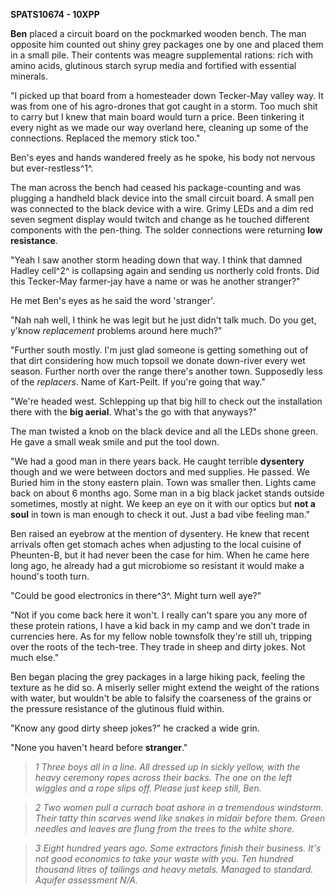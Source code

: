 **SPATS10674 - 10XPP**

**Ben** placed a circuit board on the pockmarked wooden bench. The man
opposite him counted out shiny grey packages one by one and placed them
in a small pile. Their contents was meagre supplemental rations: rich
with amino acids, glutinous starch syrup media and fortified with
essential minerals. 

"I picked up that board from a homesteader down Tecker-May valley way.
It was from one of his agro-drones that got caught in a storm. Too much
shit to carry but I knew that main board would turn a price. Been
tinkering it every night as we made our way overland here, cleaning up
some of the connections. Replaced the memory stick too."

Ben's eyes and hands wandered freely as he spoke, his body not nervous
but ever-restless^1^.

The man across the bench had ceased his package-counting and was
plugging a handheld black device into the small circuit board. A small
pen was connected to the black device with a wire. Grimy LEDs and a dim
red seven segment display would twitch and change as he touched
different components with the pen-thing. The solder connections were
returning **low resistance**.

"Yeah I saw another storm heading down that way. I think that damned
Hadley cell^2^ is collapsing again and sending us northerly cold fronts.
Did this Tecker-May farmer-jay have a name or was he another stranger?"

He met Ben's eyes as he said the word 'stranger'.

"Nah nah well, I think he was legit but he just didn't talk much. Do you
get, y'know *replacement* problems around here much?"

"Further south mostly. I'm just glad someone is getting something out of
that dirt considering how much topsoil we donate down-river every wet
season. Further north over the range there's another town. Supposedly
less of the *replacers*. Name of Kart-Peilt. If you're going that way."

"We're headed west. Schlepping up that big hill to check out the
installation there with the **big aerial**. What's the go with that
anyways?"

The man twisted a knob on the black device and all the LEDs shone green.
He gave a small weak smile and put the tool down.

"We had a good man in there years back. He caught terrible **dysentery**
though and we were between doctors and med supplies. He passed. We
Buried him in the stony eastern plain. Town was smaller then. Lights
came back on about 6 months ago. Some man in a big black jacket stands
outside sometimes, mostly at night. We keep an eye on it with our optics
but **not a soul** in town is man enough to check it out. Just a bad
vibe feeling man."

Ben raised an eyebrow at the mention of dysentery. He knew that recent
arrivals often get stomach aches when adjusting to the local cuisine of
Pheunten-B, but it had never been the case for him. When he came here
long ago, he already had a gut microbiome so resistant it would make a
hound's tooth turn.

"Could be good electronics in there^3^. Might turn well aye?"

"Not if you come back here it won't. I really can't spare you any more
of these protein rations, I have a kid back in my camp and we don't
trade in currencies here. As for my fellow noble townsfolk they're still
uh, tripping over the roots of the tech-tree. They trade in sheep and
dirty jokes. Not much else."

Ben began placing the grey packages in a large hiking pack, feeling the
texture as he did so. A miserly seller might extend the weight of the
rations with water, but wouldn't be able to falsify the coarseness of
the grains or the pressure resistance of the glutinous fluid within.

"Know any good dirty sheep jokes?" he cracked a wide grin.

"None you haven't heard before **stranger**."

>*1 Three boys all in a line. All dressed up in sickly yellow, with the
heavy ceremony ropes across their backs. The one on the left wiggles and
a rope slips off. Please just keep still, Ben.*

>*2 Two women pull a currach boat ashore in a tremendous windstorm. Their
tatty thin scarves wend like snakes in midair before them. Green needles
and leaves are flung from the trees to the white shore.*

>*3 Eight hundred years ago. Some extractors finish their business. It's
not good economics to take your waste with you. Ten hundred thousand
litres of tailings and heavy metals. Managed to standard. Aquifer
assessment N/A.*
